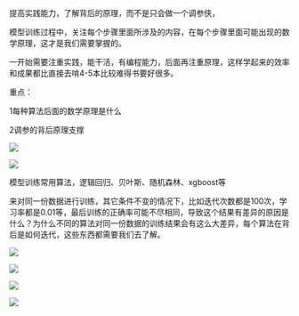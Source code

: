 提高实践能力，了解背后的原理，而不是只会做一个调参侠，

模型训练过程中，关注每个步骤里面所涉及的内容，在每个步骤里面可能出现的数学原理，这才是我们需要掌握的。

一开始需要注重实践，能干活，有编程能力，后面再注重原理，这样学起来的效率和成果都比直接去啃4-5本比较难得书要好很多。

重点：

1每种算法后面的数学原理是什么

2调参的背后原理支撑

![](https://gitee.com/hxc8/images2/raw/master/img/202407172202909.jpg)

![](https://gitee.com/hxc8/images2/raw/master/img/202407172202666.jpg)

模型训练常用算法，逻辑回归、贝叶斯、随机森林、xgboost等

来对同一份数据进行训练，其它条件不变的情况下，比如迭代次数都是100次，学习率都是0.01等，最后训练的正确率可能不尽相同，导致这个结果有差异的原因是什么？为什么不同的算法对同一份数据的训练结果会有这么大差异，每个算法在背后是如何迭代，这些东西都需要我们去了解。

![](https://gitee.com/hxc8/images2/raw/master/img/202407172202380.jpg)

![](https://gitee.com/hxc8/images2/raw/master/img/202407172202058.jpg)

![](https://gitee.com/hxc8/images2/raw/master/img/202407172202144.jpg)

![](https://gitee.com/hxc8/images2/raw/master/img/202407172202352.jpg)